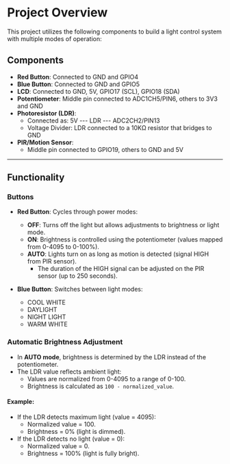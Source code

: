 # Project Overview

This project utilizes the following components to build a light control system with multiple modes of operation:

## Components
- **Red Button**: Connected to GND and GPIO4  
- **Blue Button**: Connected to GND and GPIO5  
- **LCD**: Connected to GND, 5V, GPIO17 (SCL), GPIO18 (SDA)  
- **Potentiometer**: Middle pin connected to ADC1CH5/PIN6, others to 3V3 and GND  
- **Photoresistor (LDR)**:  
  - Connected as: 5V --- LDR --- ADC2CH2/PIN13  
  - Voltage Divider: LDR connected to a 10KΩ resistor that bridges to GND  
- **PIR/Motion Sensor**:  
  - Middle pin connected to GPIO19, others to GND and 5V  

---

## Functionality

### Buttons
- **Red Button**: Cycles through power modes:  
  - **OFF**: Turns off the light but allows adjustments to brightness or light mode.  
  - **ON**: Brightness is controlled using the potentiometer (values mapped from 0-4095 to 0-100%).  
  - **AUTO**: Lights turn on as long as motion is detected (signal HIGH from PIR sensor).
    - The duration of the HIGH signal can be adjusted on the PIR sensor (up to 250 seconds).

- **Blue Button**: Switches between light modes:  
  - COOL WHITE  
  - DAYLIGHT  
  - NIGHT LIGHT  
  - WARM WHITE  

### Automatic Brightness Adjustment
- In **AUTO mode**, brightness is determined by the LDR instead of the potentiometer.  
- The LDR value reflects ambient light:  
  - Values are normalized from 0-4095 to a range of 0-100.  
  - Brightness is calculated as `100 - normalized_value`.

#### Example:
- If the LDR detects maximum light (value = 4095):  
  - Normalized value = 100.  
  - Brightness = 0% (light is dimmed).  
- If the LDR detects no light (value = 0):  
  - Normalized value = 0.  
  - Brightness = 100% (light is fully bright).
